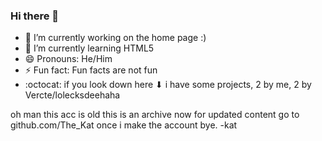### Hi there 👋

<!--
**Autofirejm/Autofirejm** is a ✨ _special_ ✨ repository because its `README.md` (this file) appears on your GitHub profile.

Here are some ideas to get you started:

-->
- 🔭 I’m currently working on the home page :)
- 🌱 I’m currently learning HTML5
- 😄 Pronouns: He/Him
- ⚡ Fun fact: Fun facts are not fun
- :octocat:
if you look down here ⬇ i have some projects, 2 by me, 2 by Vercte/lolecksdeehaha

oh man this acc is old
this is an archive now
for updated content go to github.com/The_Kat once i make the account
bye. -kat
